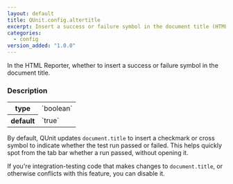 ```yaml
---
layout: default
title: QUnit.config.altertitle
excerpt: Insert a success or failure symbol in the document title (HTML Reporter).
categories:
  - config
version_added: "1.0.0"
---
```


In the HTML Reporter, whether to insert a success or failure symbol in the document title.

### Description

<table>
<tr>
  <th>type</th>
  <td markdown="span">`boolean`</td>
</tr>
<tr>
  <th>default</th>
  <td markdown="span">`true`</td>
</tr>
</table>

By default, QUnit updates `document.title` to insert a checkmark or cross symbol to indicate whether the test run passed or failed. This helps quickly spot from the tab bar whether a run passed, without opening it.

If you're integration-testing code that makes changes to `document.title`, or otherwise conflicts with this feature, you can disable it.

